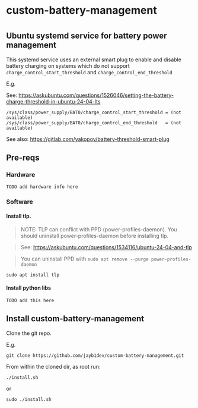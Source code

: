 #
# custom-battery-management
#

## Ubuntu systemd service for battery power management

This systemd service uses an external smart plug 
to enable and disable battery charging 
on systems which do not support 
`charge_control_start_threshold`
and 
`charge_control_end_threshold`

E.g. 

See: https://askubuntu.com/questions/1526046/setting-the-battery-charge-threshold-in-ubuntu-24-04-lts

```
/sys/class/power_supply/BAT0/charge_control_start_threshold = (not available) 
/sys/class/power_supply/BAT0/charge_control_end_threshold   = (not available) 
```

See also: https://gitlab.com/yakopov/battery-threshold-smart-plug

## Pre-reqs

### Hardware

```
TODO add hardware info here
```

### Software

#### Install tlp.

> NOTE: TLP can conflict with PPD (power-profiles-daemon).
> You should uninstall power-profiles-daemon before installing tlp. 

> See: https://askubuntu.com/questions/1534116/ubuntu-24-04-and-tlp

> You can uninstall PPD with `sudo apt remove --purge power-profiles-daemon`

```
sudo apt install tlp
```

#### Install python libs

```
TODO add this here
```

## Install custom-battery-management

Clone the git repo.

E.g.

```
git clone https://github.com/jayb1dev/custom-battery-management.git
```

From within the cloned dir, as root run:

```
./install.sh
```

or

```
sudo ./install.sh
```



